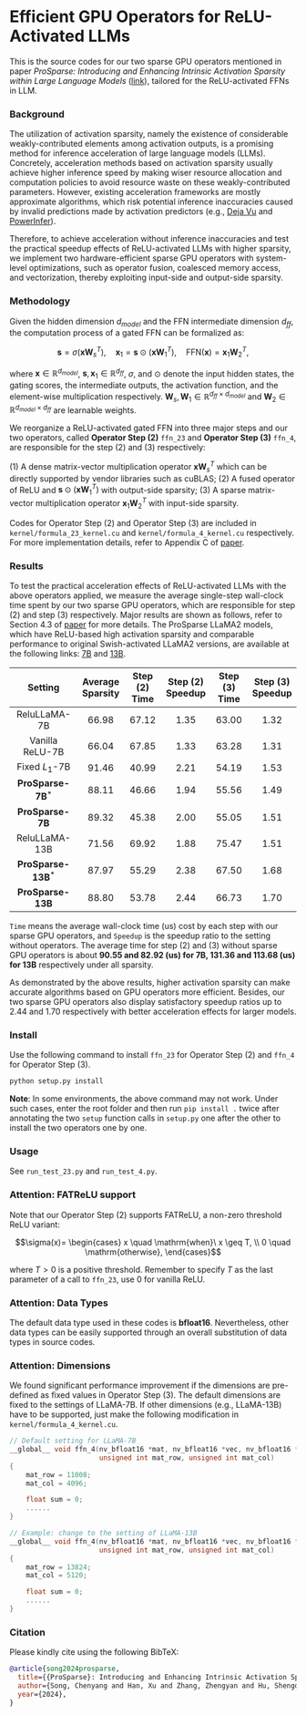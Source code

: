 # Efficient GPU Operators for ReLU-Activated LLMs

This is the source codes for our two sparse GPU operators mentioned in paper *ProSparse: Introducing and Enhancing Intrinsic Activation Sparsity within Large Language Models* ([link](TODO)), tailored for the ReLU-activated FFNs in LLM.

### Background

The utilization of activation sparsity, namely the existence of considerable weakly-contributed elements among activation outputs, is a promising method for inference acceleration of large language models (LLMs). Concretely, acceleration methods based on activation sparsity usually achieve higher inference speed by making wiser resource allocation and computation policies to avoid resource waste on these weakly-contributed parameters. However, existing acceleration frameworks are mostly approximate algorithms, which risk potential inference inaccuracies caused by invalid predictions made by activation predictors (e.g., [Deja Vu](https://proceedings.mlr.press/v202/liu23am/liu23am.pdf) and [PowerInfer](https://arxiv.org/pdf/2312.12456.pdf)).

Therefore, to achieve acceleration without inference inaccuracies and test the practical speedup effects of ReLU-activated LLMs with higher sparsity, we implement two hardware-efficient sparse GPU operators with system-level optimizations, such as operator fusion, coalesced memory access, and vectorization, thereby exploiting input-side and output-side sparsity.

### Methodology

Given the hidden dimension $`d_{model}`$ and the FFN intermediate dimension $`d_{ff}`$, the computation process of a gated FFN can be formalized as:
```math
\mathbf{s} = \sigma(\mathbf{x} \mathbf{W}_s^T), \quad \mathbf{x}_1 = \mathbf{s} \odot (\mathbf{x} \mathbf{W}_1^T),\quad
    \text{FFN}(\mathbf{x}) = \mathbf{x}_1  \mathbf{W}_2^T,
```
where $`\mathbf{x}\in\mathbb{R}^{d_{model}}`$, $`\mathbf{s}, \mathbf{x}_1\in\mathbb{R}^{d_{ff}}`$, $`\sigma`$, and $`\odot`$ denote the input hidden states, the gating scores, the intermediate outputs, the activation function, and the element-wise multiplication respectively. $`\mathbf{W}_s,\mathbf{W}_1\in\mathbb{R}^{d_{ff} \times d_{model}}`$ and $`\mathbf{W}_2\in\mathbb{R}^{d_{model} \times d_{ff}}`$ are learnable weights.

We reorganize a ReLU-activated gated FFN into three major steps and our two operators, called **Operator Step (2)** `ffn_23` and **Operator Step (3)** `ffn_4`, are responsible for the step (2) and (3) respectively:

(1) A dense matrix-vector multiplication operator $`\mathbf{x} \mathbf{W}_s^T`$ which can be directly supported by vendor libraries such as cuBLAS;
(2) A fused operator of ReLU and $`\mathbf{s} \odot (\mathbf{x} \mathbf{W}_1^T)`$ with output-side sparsity;
(3) A sparse matrix-vector multiplication operator $`\mathbf{x}_1 \mathbf{W}_2^T`$ with input-side sparsity.

Codes for Operator Step (2) and Operator Step (3) are included in `kernel/formula_23_kernel.cu` and `kernel/formula_4_kernel.cu` respectively. For more implementation details, refer to Appendix C of [paper](TODO).

### Results

To test the practical acceleration effects of ReLU-activated LLMs with the above operators applied, we measure the average single-step wall-clock time spent by our two sparse GPU operators, which are responsible for step (2) and step (3) respectively. Major results are shown as follows, refer to Section 4.3 of [paper](TODO) for more details. The ProSparse LLaMA2 models, which have ReLU-based high activation sparsity and comparable performance to original Swish-activated LLaMA2 versions, are available at the following links: [7B](https://huggingface.co/SparseLLM/prosparse-llama-2-7b) and [13B](https://huggingface.co/SparseLLM/prosparse-llama-2-13b).

|          Setting          | Average<br>Sparsity | Step (2)<br>Time | Step (2)<br>Speedup | Step (3)<br>Time | Step (3)<br>Speedup |
|:-------------------------:|:-------------------:|:----------------:|:-------------------:|:----------------:|:----------------:|
|       ReluLLaMA-7B        |        66.98        |      67.12       |        1.35         |      63.00       |       1.32       |
|      Vanilla ReLU-7B      |        66.04        |      67.85       |        1.33         |      63.28       |       1.31       |
|      Fixed $`L_1`$-7B       |        91.46        |      40.99       |        2.21         |      54.19       |       1.53       |
|   **ProSparse-7B**$`^*`$    |        88.11        |      46.66       |        1.94         |      55.56       |       1.49       |
|     **ProSparse-7B**      |        89.32        |      45.38       |        2.00         |      55.05       |       1.51       |
|       ReluLLaMA-13B       |        71.56        |      69.92       |        1.88         |      75.47       |       1.51       |
|   **ProSparse-13B**$`^*`$   |        87.97        |      55.29       |        2.38         |      67.50       |       1.68       |
|     **ProSparse-13B**     |        88.80        |      53.78       |        2.44         |      66.73       |       1.70       |

`Time` means the average wall-clock time (us) cost by each step with our sparse GPU operators, and `Speedup` is the speedup ratio to the setting without operators. The average time for step (2) and (3) without sparse GPU operators is about **90.55 and 82.92 (us) for 7B, 131.36 and 113.68 (us) for 13B** respectively under all sparsity.

As demonstrated by the above results, higher activation sparsity can make accurate algorithms based on GPU operators more efficient. Besides, our two sparse GPU operators also display satisfactory speedup ratios up to 2.44 and 1.70 respectively with better acceleration effects for larger models.

### Install

Use the following command to install `ffn_23` for Operator Step (2) and `ffn_4` for Operator Step (3).

```bash
python setup.py install
```

**Note**: In some environments, the above command may not work. Under such cases, enter the root folder and then run `pip install .` twice after annotating the two `setup` function calls in `setup.py` one after the other to install the two operators one by one.

### Usage

See `run_test_23.py` and `run_test_4.py`.

### Attention: FATReLU support

Note that our Operator Step (2) supports FATReLU, a non-zero threshold ReLU variant:
```math
\sigma(x)=
    \begin{cases}
    x \quad \mathrm{when}\ x \geq T, \\
    0 \quad \mathrm{otherwise},
    \end{cases}
```
where $`T>0`$ is a positive threshold. Remember to specify $`T`$ as the last parameter of a call to `ffn_23`, use 0 for vanilla ReLU.

### Attention: Data Types

The default data type used in these codes is **bfloat16**. Nevertheless, other data types can be easily supported through an overall substitution of data types in source codes.

### Attention: Dimensions

We found significant performance improvement if the dimensions are pre-defined as fixed values in Operator Step (3). The default dimensions are fixed to the settings of LLaMA-7B. If other dimensions (e.g., LLaMA-13B) have to be supported, just make the following modification in `kernel/formula_4_kernel.cu`.

```c++
// Default setting for LLaMA-7B
__global__ void ffn_4(nv_bfloat16 *mat, nv_bfloat16 *vec, nv_bfloat16 *res,
                      unsigned int mat_row, unsigned int mat_col)
{
    mat_row = 11008;
    mat_col = 4096;

    float sum = 0;
    ......
}

// Example: change to the setting of LLaMA-13B
__global__ void ffn_4(nv_bfloat16 *mat, nv_bfloat16 *vec, nv_bfloat16 *res,
                      unsigned int mat_row, unsigned int mat_col)
{
    mat_row = 13824;
    mat_col = 5120;

    float sum = 0;
    ......
}
```

### Citation

Please kindly cite using the following BibTeX:

```bibtex
@article{song2024prosparse,
  title={{ProSparse}: Introducing and Enhancing Intrinsic Activation Sparsity within Large Language Models},
  author={Song, Chenyang and Han, Xu and Zhang, Zhengyan and Hu, Shengding and Shi, Xiyu and Li, Kuai and Chen, Chen and Liu, Zhiyuan and Li, Guangli and Yang, Tao and Sun, Maosong},
  year={2024},
}
```
